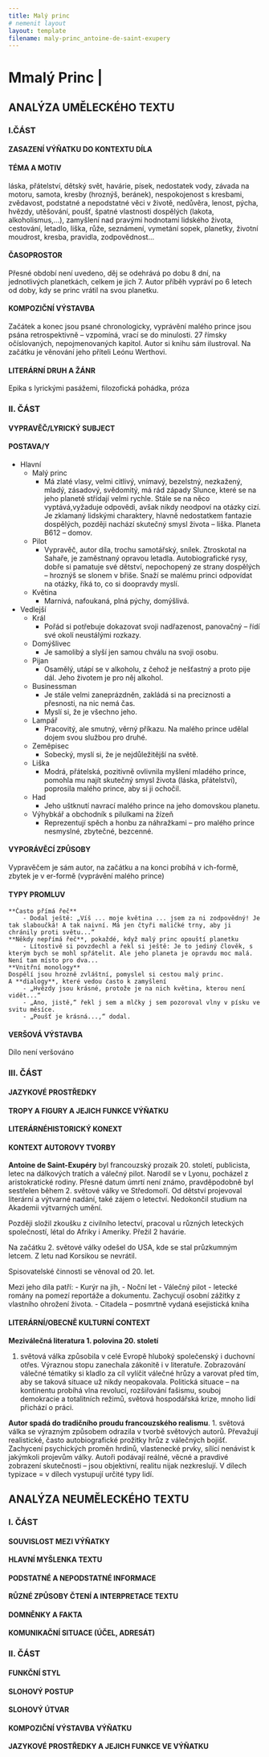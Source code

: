 ```yaml
---
title: Malý princ
# nemenit layout
layout: template
filename: maly-princ_antoine-de-saint-exupery
---
```


# Mmalý Princ |

## ANALÝZA UMĚLECKÉHO TEXTU

### I.ČÁST

#### ZASAZENÍ VÝŇATKU DO KONTEXTU DÍLA

#### TÉMA A MOTIV

láska, přátelství, dětský svět, havárie, písek, nedostatek vody, závada na motoru, samota, kresby (hroznýš, beránek), nespokojenost s kresbami, zvědavost, podstatné a nepodstatné věci v životě, nedůvěra, lenost, pýcha, hvězdy, utěšování, poušť, špatné vlastnosti dospělých (lakota, alkoholismus,...), zamyšlení nad pravými hodnotami lidského života, cestování, letadlo, liška, růže, seznámení, vymetání sopek, planetky, životní moudrost, kresba, pravidla, zodpovědnost...

#### ČASOPROSTOR

Přesné období není uvedeno, děj se odehrává po dobu 8 dní, na jednotlivých planetkách, celkem je jich 7. Autor příběh vypráví po 6 letech od doby, kdy se princ vrátil na svou planetku.

#### KOMPOZIČNÍ VÝSTAVBA

Začátek a konec jsou psané chronologicky, vyprávění malého prince jsou psána retrospektivně – vzpomíná, vrací se do minulosti. 27 římsky očíslovaných, nepojmenovaných kapitol. Autor si knihu sám ilustroval. Na začátku je věnování jeho příteli Leónu Werthovi.

#### LITERÁRNÍ DRUH A ŽÁNR

Epika s lyrickými pasážemi, filozofická pohádka, próza

### II. ČÁST

#### VYPRAVĚČ/LYRICKÝ SUBJECT

#### POSTAVA/Y

- Hlavní
  - Malý princ
    - Má zlaté vlasy, velmi citlivý, vnímavý, bezelstný, nezkažený, mladý, zásadový, svědomitý, má rád západy Slunce, které se na jeho planetě střídají velmi rychle. Stále se na něco vyptává,vyžaduje odpovědi, avšak nikdy neodpoví na otázky cizí. Je zklamaný lidskými charaktery, hlavně nedostatkem fantazie dospělých, později nachází skutečný smysl života – liška.
      Planeta B612 – domov.
  - Pilot
    - Vypravěč, autor díla, trochu samotářský, snílek. Ztroskotal na Sahaře, je zaměstnaný opravou letadla. Autobiografické rysy, dobře si pamatuje své dětství, nepochopený ze strany dospělých – hroznýš se slonem v břiše. Snaží se malému princi odpovídat na otázky, říká to, co si doopravdy myslí.
  - Květina
    - Marnivá, nafoukaná, plná pýchy, domýšlivá.
- Vedlejší
  - Král
    - Pořád si potřebuje dokazovat svoji nadřazenost, panovačný – řídí své okolí neustálými rozkazy.
  - Domýšlivec
    - Je samolibý a slyší jen samou chválu na svoji osobu.
  - Pijan
    - Osamělý, utápí se v alkoholu, z čehož je nešťastný a proto pije dál. Jeho životem je pro něj alkohol.
  - Businessman
    - Je stále velmi zaneprázdněn, zakládá si na preciznosti a přesnosti, na nic nemá čas.
    - Myslí si, že je všechno jeho.
  - Lampář
    - Pracovitý, ale smutný, věrný příkazu. Na malého prince udělal dojem svou službou pro druhé.
  - Zeměpisec
    - Sobecký, myslí si, že je nejdůležitější na světě.
  - Liška
    - Modrá, přátelská, pozitivně ovlivnila myšlení mladého prince, pomohla mu najít skutečný smysl života (láska, přátelství), poprosila malého prince, aby si ji ochočil.
  - Had
    - Jeho uštknutí navrací malého prince na jeho domovskou planetu.
  - Výhybkář a obchodník s pilulkami na žízeň
    - Reprezentují spěch a honbu za náhražkami – pro malého prince nesmyslné, zbytečné, bezcenné.

#### VYPORÁVĚCÍ ZPŮSOBY

Vypravěčem je sám autor, na začátku a na konci probíhá v ich-formě, zbytek je v er-formě (vyprávění malého prince)

#### TYPY PROMLUV

    **Často přímá řeč**
    	- Dodal ještě: „Víš ... moje květina ... jsem za ni zodpovědný! Je tak slaboučká! A tak naivní. Má jen čtyři maličké trny, aby ji chránily proti světu...“
    **Někdy nepřímá řeč**, pokaždé, když malý princ opouští planetku
        - Lítostivě si povzdechl a řekl si ještě: Je to jediný člověk, s kterým bych se mohl spřátelit. Ale jeho planeta je opravdu moc malá. Není tam místo pro dva...
    **Vnitřní monology**
    Dospělí jsou hrozně zvláštní, pomyslel si cestou malý princ.
    A **dialogy**, které vedou často k zamyšlení
        - „Hvězdy jsou krásné, protože je na nich květina, kterou není vidět...“
        - „Ano, jistě,“ řekl j sem a mlčky j sem pozoroval vlny v písku ve svitu měsíce.
        - „Poušť je krásná...,“ dodal.

#### VERŠOVÁ VÝSTAVBA

Dílo není veršováno

### III. ČÁST

#### JAZYKOVÉ PROSTŘEDKY

#### TROPY A FIGURY A JEJICH FUNKCE VÝŇATKU

#### LITERÁRNÉHISTORICKÝ KONEXT

#### KONTEXT AUTOROVY TVORBY

**Antoine de Saint-Exupéry** byl francouzský prozaik 20. století, publicista, letec na dálkových tratích a válečný pilot. Narodil se v Lyonu, pocházel z aristokratické rodiny. Přesné datum úmrtí není známo, pravděpodobně byl sestřelen během 2. světové války ve Středomoří. Od dětství projevoval literární a výtvarné nadání, také zájem o letectví. Nedokončil studium na Akademii výtvarných umění.

Později složil zkoušku z civilního letectví, pracoval u různých leteckých společností, létal do Afriky i Ameriky. Přežil 2 havárie.

Na začátku 2. světové války odešel do USA, kde se stal průzkumným letcem. Z letu nad Korsikou se nevrátil.

Spisovatelské činnosti se věnoval od 20. let.

Mezi jeho díla patří: - Kurýr na jih, - Noční let - Válečný pilot - letecké romány na pomezí reportáže a dokumentu. Zachycují osobní zážitky z vlastního ohrožení života. - Citadela – posmrtně vydaná esejistická kniha

#### LITERÁRNÍ/OBECNĚ KULTURNÍ CONTEXT

**Meziválečná literatura 1. polovina 20. století**

1. světová válka způsobila v celé Evropě hluboký společenský i duchovní otřes. Výraznou stopu zanechala zákonitě i v literatuře. Zobrazování válečné tématiky si kladlo za cíl vylíčit válečné hrůzy a varovat před tím, aby se taková situace už nikdy neopakovala.
   Politická situace – na kontinentu probíhá vlna revolucí, rozšiřování fašismu, souboj demokracie a totalitních režimů, světová hospodářská krize, mnoho lidí přichází o práci.

**Autor spadá do tradičního proudu francouzského realismu**. 1. světová válka se výrazným způsobem odrazila v tvorbě světových autorů.
Převažují realistické, často autobiografické prožitky hrůz z válečných bojišť. Zachycení psychických proměn hrdinů, vlastenecké prvky, sílící nenávist k jakýmkoli projevům války.
Autoři podávají reálné, věcné a pravdivé zobrazení skutečnosti – jsou objektivní, realitu nijak nezkreslují.
V dílech typizace = v dílech vystupují určité typy lidí.

## ANALÝZA NEUMĚLECKÉHO TEXTU

### I. ČÁST

#### SOUVISLOST MEZI VÝŇATKY

#### HLAVNÍ MYŠLENKA TEXTU

#### PODSTATNÉ A NEPODSTATNÉ INFORMACE

#### RŮZNÉ ZPŮSOBY ČTENÍ A INTERPRETACE TEXTU

#### DOMNĚNKY A FAKTA

#### KOMUNIKAČNÍ SITUACE (ÚČEL, ADRESÁT)

### II. ČÁST

#### FUNKČNÍ STYL

#### SLOHOVÝ POSTUP

#### SLOHOVÝ ÚTVAR

#### KOMPOZIČNÍ VÝSTAVBA VÝŇATKU

#### JAZYKOVÉ PROSTŘEDKY A JEJICH FUNKCE VE VÝŇATKU
